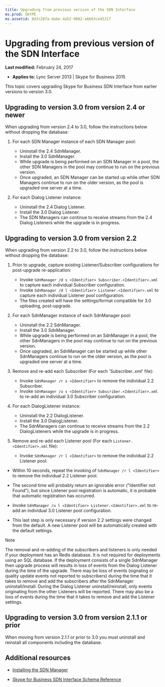 ```yaml
---
title: Upgrading from previous version of the SDN Interface
ms.prod: SKYPE
ms.assetid: 8d3c28fa-dabe-4a52-9882-a6663ced5217
---
```



# Upgrading from previous version of the SDN Interface

 **Last modified:** February 24, 2017
  
    
    

 * **Applies to:** Lync Server 2013 | Skype for Business 2015

This topic covers upgrading Skype for Business SDN Interface from earlier versions to version 3.0. 
  
    
    


## Upgrading to version 3.0 from version 2.4 or newer

When upgrading from version 2.4 to 3.0, follow the instructions below without dropping the database: 
  
    
    

1. For each SDN Manager instance of each SDN Manager pool: 
   - Uninstall the 2.4 SdnManager. 
   - Install the 3.0 SdnManager. 
   - While upgrade is being performed on an SDN Manager in a pool, the other SDN Managers in the pool may continue to run on the previous version. 
   - Once upgraded, an SDN Manager can be started up while other SDN Managers continue to run on the older version, as the pool is upgraded one server at a time. 
    
  
2. For each Dialog Listener instance: 
   - Uninstall the 2.4 Dialog Listener. 
   - Install the 3.0 Dialog Listener. 
   - The SDN Managers can continue to receive streams from the 2.4 Dialog Listeners while the upgrade is in progress. 
    
  

## Upgrading to version 3.0 from version 2.2

When upgrading from version 2.2 to 3.0, follow the instructions below without dropping the database: 
  
    
    

1. Prior to upgrade, capture existing Listener/Subscriber configurations for post-upgrade re-application: 
   - Invoke `SdnManager /d s <Identifier> Subscriber.<Identifier>.xml` to capture each individual Subscriber configuration. 
   - Invoke `SdnManager /d l <Identifier> Listener.<Identifier>.xml` to capture each individual Listener pool configuration. 
   - The files created will have the settings/format compatible for 3.0 uploading, post-upgrade. 
2. For each SdnManager instance of each SdnManager pool: 
   - Uninstall the 2.2 SdnManager. 
   - Install the 3.0 SdnManager. 
   - While upgrade is being performed on an SdnManager in a pool, the other SdnManagers in the pool may continue to run on the previous version. 
   - Once upgraded, an SdnManager can be started up while other SdnManagers continue to run on the older version, as the pool is upgraded one server at a time. 
3. Remove and re-add each Subscriber (For each 'Subscriber.<Identifier>.xml' file): 
   - Invoke `SdnManager /r s <Identifier>` to remove the individual 2.2 Subscriber. 
   - Invoke `SdnManager /u s <Identifier> Subscriber.<Identifier>.xml` to re-add an individual 3.0 Subscriber configuration. 
4. For each DialogListener instance: 
   - Uninstall the 2.2 DialogListener. 
   - Install the 3.0 DialogListener. 
   - The SdnManagers can continue to receive streams from the 2.2 DialogListeners while the upgrade is in progress. 
  
5. Remove and re-add each Listener pool (For each `Listener.<Identifier>.xml` file): 
    
   - Invoke `SdnManager /r l <Identifier>` to remove the individual 2.2 Listener pool. 
    
  
  - Within 10 seconds, repeat the invoking of `SdnManager /r l <Identifier>` to remove the individual 2.2 Listener pool. 
    
  
  - The second time will probably return an ignorable error ("Identifier not Found"), but since Listener pool registration is automatic, it is probable that automatic registration has occurred. 
    
  
  - Invoke `SdnManager /u l <Identifier> Listener.<Identifier>.xml` to re-add an individual 3.0 Listener pool configuration. 
    
  
  - This last step is only necessary if version 2.2 settings were changed from the default. A new Listener pool will be automatically created with the default settings. 
    
  

> [!NOTE]
> The removal and re-adding of the subscribers and listeners is only needed if your deployment has an Redis database. It is not required for deployments using an SQL database. If the deployment consists of a single SdnManager then upgrade process will results in loss of events from the Dialog Listener during the time of the upgrade. There may be loss of events (signaling or quality update events not reported to subscribers) during the time that it takes to remove and add the subscribers after the SdnManager uninstall/install. During the Dialog Listener uninstall/reinstall, only events originating from the other Listeners will be reported.  There may also be a loss of events during the time that it takes to remove and add the Listener settings. 
  
    
    


## Upgrading to version 3.0 from version 2.1.1 or prior

When moving from version 2.1.1 or prior to 3.0 you must uninstall and reinstall all components including the database. 
  
    
    

## Additional resources


-  [Installing the SDN Manager](installing-the-sdn-manager.md)
    
  
-  [Skype for Business SDN Interface Schema Reference](skype-for-business-sdn-interface-schema-reference.md)
    
  

